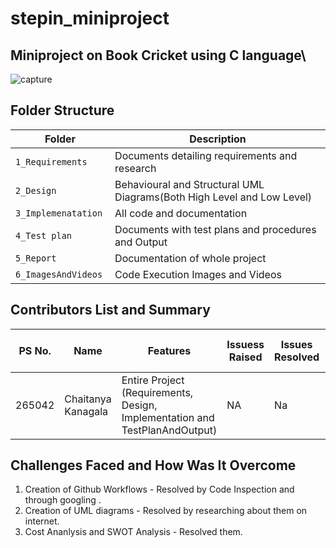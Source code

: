 # stepin_miniproject

## Miniproject on Book Cricket using C language\
![capture](https://github.com/Chaitu2134/miniproject/blob/main/5_images_and_videos/bookcricket.jpg)

## Folder Structure
Folder                   | Description
-------------------------| -----------------------------------------
`1_Requirements`         | Documents detailing requirements and research
`2_Design      `         | Behavioural and Structural UML Diagrams(Both High Level and Low Level)
`3_Implemenatation `     | All code and documentation
`4_Test plan     `       | Documents with test plans and procedures and Output
`5_Report`               | Documentation of whole project
`6_ImagesAndVideos`      | Code Execution Images and Videos



## Contributors List and Summary

PS No. |  Name               |    Features    | Issuess Raised |Issues Resolved|No Test Cases|Test Case Pass
-------|---------------------|----------------|----------------|---------------|-------------|--------------
265042 | Chaitanya Kanagala  | Entire Project (Requirements, Design, Implementation and TestPlanAndOutput)  | NA        |Na  |2 Overall Test cases  | All Passed     
  

## Challenges Faced and How Was It Overcome

1. Creation of Github Workflows - Resolved by Code Inspection and through googling .
2. Creation of UML diagrams - Resolved by researching about them on internet.
3. Cost Ananlysis and SWOT Analysis - Resolved them.
